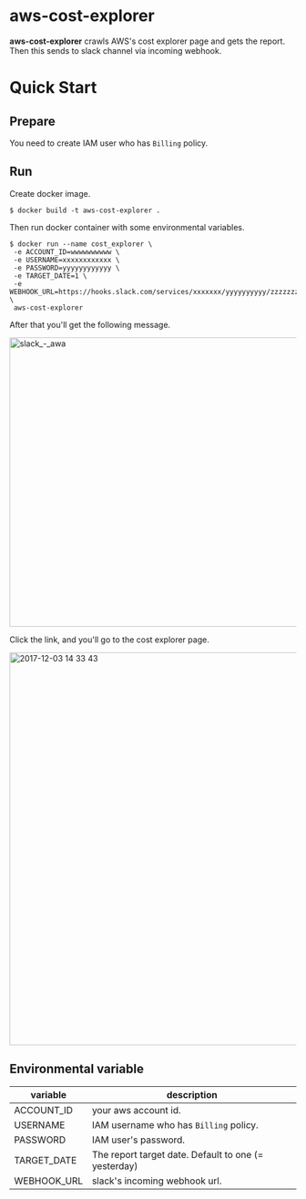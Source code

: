 # aws-cost-explorer

**aws-cost-explorer** crawls AWS's cost explorer page and gets the report.  
Then this sends to slack channel via incoming webhook.

# Quick Start

## Prepare
You need to create IAM user who has ``Billing`` policy.

## Run
Create docker image.
```
$ docker build -t aws-cost-explorer .
```

Then run docker container with some environmental variables.
```
$ docker run --name cost_explorer \
 -e ACCOUNT_ID=wwwwwwwwww \
 -e USERNAME=xxxxxxxxxxxx \
 -e PASSWORD=yyyyyyyyyyyy \
 -e TARGET_DATE=1 \
 -e WEBHOOK_URL=https://hooks.slack.com/services/xxxxxxx/yyyyyyyyyy/zzzzzzzzzzzzzzzzzzzzzzzzz \
 aws-cost-explorer
```

After that you'll get the following message.

<img width="508" alt="slack_-_awa" src="https://user-images.githubusercontent.com/4252009/33522752-62fef618-d837-11e7-888d-dba85085ace4.png">

Click the link, and you'll go to the cost explorer page.

<img width="690" alt="2017-12-03 14 33 43" src="https://user-images.githubusercontent.com/4252009/33522759-7ba4dda4-d837-11e7-951c-ac09a458c6bc.png">


## Environmental variable

|variable|description|
|---|---|
|ACCOUNT_ID|your aws account id.|
|USERNAME|IAM username who has ``Billing`` policy.|
|PASSWORD|IAM user's password.|
|TARGET_DATE|The report target date. Default to one (= yesterday)|
|WEBHOOK_URL|slack's incoming webhook url.|
